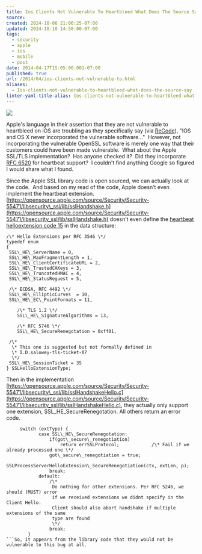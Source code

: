 ```yaml
---
title: Ios Clients Not Vulnerable To Heartbleed What Does The Source Say
source: 
created: 2024-10-06 21:06:25-07:00
updated: 2024-10-10 14:58:00-07:00
tags:
  - security
  - apple
  - ios
  - mobile
  - post
date: 2014-04-17T15:05:00.001-07:00
published: true
url: /2014/04/ios-clients-not-vulnerable-to.html
aliases:
  - Ios-clients-not-vulnerable-to-heartbleed-what-does-the-source-say
linter-yaml-title-alias: Ios-clients-not-vulnerable-to-heartbleed-what-does-the-source-say
---
```



![](/heartbleed.png)
  
Apple's language in their assertion that they are not vulnerable to heartbleed on iOS are troubling as they specifically say (via [ReCode](https://recode.net/2014/04/10/apple-says-ios-osx-and-key-web-services-not-affected-by-heartbleed-security-flaw/)), "IOS and OS X never incorporated the vulnerable software..."  However, not incorporating the vulnerable OpenSSL software is merely one way that their customers could have been made vulnerable.  What about the Apple SSL/TLS implementation?  Has anyone checked it?  Did they incorporate [RFC 6520](https://tools.ietf.org/html/rfc6520) for heartbeat support?  I couldn't find anything Google so figured I would share what I found.  
  
Since the Apple SSL library code is open sourced, we can actually look at the code.  And based on my read of the code, Apple doesn’t even implement the heartbeat extension. [https://opensource.apple.com/source/Security/Security-55471/libsecurity\_ssl/lib/sslHandshake.h](https://opensource.apple.com/source/Security/Security-55471/libsecurity_ssl/lib/sslHandshake.h) doesn’t even define the [heartbeat helloextension code 15](https://www.iana.org/assignments/tls-extensiontype-values/tls-extensiontype-values.xhtml#tls-extensiontype-values-1) in the data structure:  
  
```
/\* Hello Extensions per RFC 3546 \*/
typedef enum
{
 SSL\_HE\_ServerName = 0,
 SSL\_HE\_MaxFragmentLength = 1,
 SSL\_HE\_ClientCertificateURL = 2,
 SSL\_HE\_TrustedCAKeys = 3,
 SSL\_HE\_TruncatedHMAC = 4,
 SSL\_HE\_StatusReguest = 5,

 /\* ECDSA, RFC 4492 \*/
 SSL\_HE\_EllipticCurves  = 10,
 SSL\_HE\_EC\_PointFormats = 11,

    /\* TLS 1.2 \*/
    SSL\_HE\_SignatureAlgorithms = 13,

    /\* RFC 5746 \*/
    SSL\_HE\_SecureRenegotation = 0xff01,

 /\*
  \* This one is suggested but not formally defined in
  \* I.D.salowey-tls-ticket-07
  \*/
 SSL\_HE\_SessionTicket = 35
} SSLHelloExtensionType;
```  
Then in the implementation [https://opensource.apple.com/source/Security/Security-55471/libsecurity\_ssl/lib/sslHandshakeHello.c](https://opensource.apple.com/source/Security/Security-55471/libsecurity_ssl/lib/sslHandshakeHello.c), they actually only support one extension, SSL\_HE\_SecureRenegotation. All others return an error code.  
  
```
     switch (extType) {
            case SSL\_HE\_SecureRenegotation:
                if(got\_secure\_renegotiation)
                    return errSSLProtocol;            /\* Fail if we already processed one \*/
                got\_secure\_renegotiation = true;
                SSLProcessServerHelloExtension\_SecureRenegotiation(ctx, extLen, p);
                break;
            default:
                /\*
                 Do nothing for other extensions. Per RFC 5246, we should (MUST) error
                 if we received extensions we didnt specify in the Client Hello.
                 Client should also abort handshake if multiple extensions of the same
                 type are found
                 \*/
                break;
        }
```So, it appears from the library code that they would not be vulnerable to this bug at all.